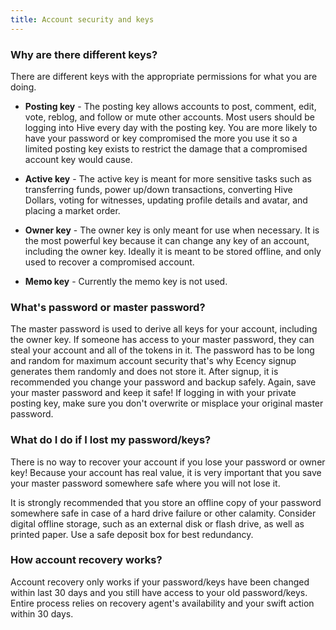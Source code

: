 ```yaml
---
title: Account security and keys 
---
```


### Why are there different keys?

There are different keys with the appropriate permissions for what you are doing.

- **Posting key** - The posting key allows accounts to post, comment, edit, vote, reblog, and follow or mute other accounts. Most users should be logging into Hive every day with the posting key. You are more likely to have your password or key compromised the more you use it so a limited posting key exists to restrict the damage that a compromised account key would cause.

- **Active key** - The active key is meant for more sensitive tasks such as transferring funds, power up/down transactions, converting Hive Dollars, voting for witnesses, updating profile details and avatar, and placing a market order.

- **Owner key** - The owner key is only meant for use when necessary. It is the most powerful key because it can change any key of an account, including the owner key. Ideally it is meant to be stored offline, and only used to recover a compromised account.

- **Memo key** - Currently the memo key is not used.

### What's password or master password?

The master password is used to derive all keys for your account, including the owner key. If someone has access to your master password, they can steal your account and all of the tokens in it.
The password has to be long and random for maximum account security that's why Ecency signup generates them randomly and does not store it. After signup, it is recommended you change your password and backup safely.
Again, save your master password and keep it safe! If logging in with your private posting key, make sure you don't overwrite or misplace your original master password.

### What do I do if I lost my password/keys?

There is no way to recover your account if you lose your password or owner key! Because your account has real value, it is very important that you save your master password somewhere safe where you will not lose it.

It is strongly recommended that you store an offline copy of your password somewhere safe in case of a hard drive failure or other calamity. Consider digital offline storage, such as an external disk or flash drive, as well as printed paper. Use a safe deposit box for best redundancy.

### How account recovery works?

Account recovery only works if your password/keys have been changed within last 30 days and you still have access to your old password/keys.
Entire process relies on recovery agent's availability and your swift action within 30 days.
